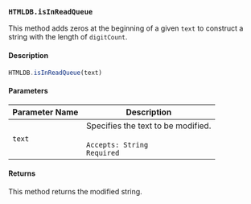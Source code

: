 ### `HTMLDB.isInReadQueue`

This method adds zeros at the beginning of a given `text` to construct a string with the length of `digitCount`.

#### Description

```javascript
HTMLDB.isInReadQueue(text)
```

#### Parameters

| Parameter Name             | Description                               |
| -------------------------- | ----------------------------------------- |
| `text` | Specifies the text to be modified.<br><br>`Accepts: String`<br>`Required` |

#### Returns

This method returns the modified string.
